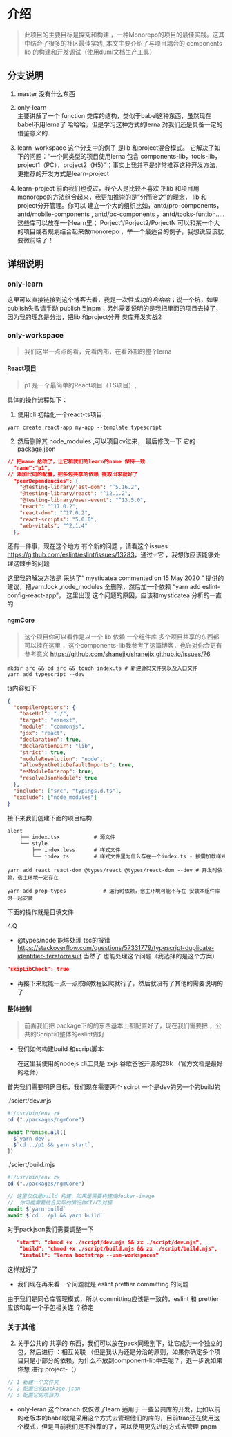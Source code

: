 # 介绍

> 此项目的主要目标是探究和构建 ，一种Monorepo的项目的最佳实践。这其中结合了很多的社区最佳实践,  本文主要介绍了与项目耦合的 components lib 的构建和开发调试（使用dumi文档生产工具）

## 分支说明

1. master
  没有什么东西

2. only-learn  
  主要讲解了一个 function 类库的结构，类似于babel这种东西，虽然现在babel不用lerna了 哈哈哈，但是学习这种方式的lerna 对我们还是具备一定的借鉴意义的

3. learn-workspace
  这个分支中的例子 是lib 和project混合模式。 它解决了如下的问题：“一个同类型的项目使用lerna 包含 components-lib，tools-lib，project1（PC），project2（H5）”；事实上我并不是非常推荐这种开发方法，更推荐的开发方式是learn-project

4. learn-project
 前面我们也说过，我个人是比较不喜欢 把lib 和项目用monorepo的方法组合起来，我更加推崇的是“分而治之”的理念， lib 和 project分开管理。你可以 建立一个大的组织比如，antd/pro-components，antd/mobile-components , antd/pc-components ，antd/tooks-funtion.....  这些库可以放在一个learn里； Porject1/Porject2/PorjectN 可以和某一个大的项目或者规划结合起来做monorepo ，举一个最适合的例子，我想说应该就要微前端了！

## 详细说明

### only-learn

这里可以直接链接到这个博客去看，我是一次性成功的哈哈哈；说一个坑，如果publish失败请手动 publish 到npm；另外需要说明的是我把里面的项目去掉了，因为我的理念是分治，把lib 和project分开
<a herf="https://juejin.cn/post/6844904194999058440#heading-34"> 类库开发实战2 </a>

### only-workspace

> 我们这里一点点的看，先看内部，在看外部的整个lerna

#### React项目

> p1 是一个最简单的React项目（TS项目）,

具体的操作流程如下：

1. 使用cli 初始化一个react-ts项目

```shell
yarn create react-app my-app --template typescript
```

2. 然后删除其 node_modules ,可以项目cv过来， 最后修改一下  它的 package.json

```json
// 把name 给改了，让它和我们的learn的name 保持一致
  "name":"p1",
// 添加代码的配置，把多包共享的依赖 提取出来就好了
  "peerDependencies": {
    "@testing-library/jest-dom": "^5.16.2",
    "@testing-library/react": "^12.1.2",
    "@testing-library/user-event": "^13.5.0",
    "react": "^17.0.2",
    "react-dom": "^17.0.2",
    "react-scripts": "5.0.0",
    "web-vitals": "^2.1.4"
  },
```

还有一件事，现在这个地方 有个新的问题 ，请看这个issues <https://github.com/eslint/eslint/issues/13283>，通过✅它 ，我想你应该能够处理这棘手的问题

这里我的解决方法是 采纳了“ mysticatea commented on 15 May 2020 ” 提供的建议，把yarn.lock ,node_modules 全删除，然后加一个依赖 “yarn add eslint-config-react-app”，
这里出现 这个问题的原因，应该和mysticatea 分析的一直的

#### ngmCore

> 这个项目你可以看作是以一个 lib 依赖 一个组件库 多个项目共享的东西都可以挂在这里 ，这个components-lib我参考了这篇博客，也许对你会更有参考意义 <https://github.com/shanejix/shanejix.github.io/issues/76>

```shell
mkdir src && cd src && touch index.ts # 新建源码文件夹以及入口文件
yarn add typescript --dev 
```

ts内容如下

```json
{
  "compilerOptions": {
    "baseUrl": "./",
    "target": "esnext",
    "module": "commonjs",
    "jsx": "react",
    "declaration": true,
    "declarationDir": "lib",
    "strict": true,
    "moduleResolution": "node",
    "allowSyntheticDefaultImports": true,
    "esModuleInterop": true,
    "resolveJsonModule": true
  },
  "include": ["src", "typings.d.ts"],
  "exclude": ["node_modules"]
}
```

接下来我们创建下面的项目结构

```md
alert
    ├── index.tsx           # 源文件
    └── style
        ├── index.less      # 样式文件
        └── index.ts        # 样式文件里为什么存在一个index.ts - 按需加载样式 管理样式依赖 后面章节会提到
```

```shell
yarn add react react-dom @types/react @types/react-dom --dev # 开发时依赖，宿主环境一定存在

yarn add prop-types            # 运行时依赖，宿主环境可能不存在 安装本组件库时一起安装
```

下面的操作就是日填文件

4.Q

- @types/node 能够处理 tsc的报错 <https://stackoverflow.com/questions/57331779/typescript-duplicate-identifier-iteratorresult>
当然了 也能处理这个问题（我选择的是这个方案）

```json
"skipLibCheck": true
```

- 再接下来就能一点一点按照教程区爬就行了，然后就没有了其他的需要说明的了

#### 整体控制

> 前面我们把 package下的的东西基本上都配置好了，现在我们需要把 ，公共的Script和整体的eslint做好

- 我们如何构建build 和script脚本

  在这里我使用的nodejs  cli工具是 zxjs 谷歌爸爸开源的28k （官方文档是最好的老师）

首先我们需要明确目标，我们现在需要两个 scirpt 一个是dev的另一个的build的

./sciert/dev.mjs

```js
#!/usr/bin/env zx
cd ("./packages/ngmCore")

await Promise.all([
  $`yarn dev`,
  $`cd ../p1 && yarn start`,
])

```

./sciert/build.mjs

```js
#!/usr/bin/env zx
cd ("./packages/ngmCore")

// 这里仅仅是build 构建，如果是需要构建成docker-image
//  你可能需要结合实际的情况做CI/CD对接
await $`yarn build`
await $`cd ../p1 && yarn build`
```

对于packjson我们需要调整一下

```json
   "start": "chmod +x ./script/dev.mjs && zx ./script/dev.mjs",
    "build": "chmod +x ./script/build.mjs && zx ./script/build.mjs",
    "install": "lerna bootstrap --use-workspaces"
```

这样就好了

- 我们现在再来看一个问题就是 eslint prettier committing 的问题

由于我们是同仓库管理模式，所以 committing应该是一致的，eslint 和 prettier 应该和每一个子包相关连
？待定

####

### 关于其他

2. 关于公共的 共享的 东西，我们可以放在pack同级别下，让它成为一个独立的包，然后进行 ：相互关联 （但是我认为还是分治的原则，如果你确定多个项目只是小部分的依赖，为什么不放到component-lib中去呢？，退一步说如果你想 进行 project-（）

```js
// 1 新建一个文件夹
// 2 配置它的package.json
// 3 配置它的项目为
```

- only-leran
这个branch 仅仅做了learn 适用于 一些公共库的开发，比如以前的老版本的babel就是采用这个方式去管理他们的库的，目前trao还在使用这个模式，但是目前我们是不推荐的了，可以使用更先进的方式去管理 pnpm
